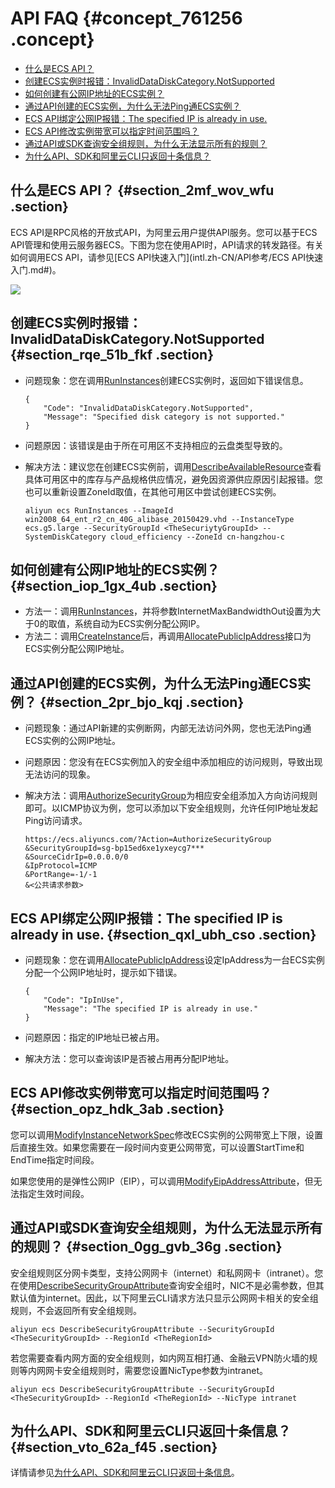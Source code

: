 # API FAQ {#concept_761256 .concept}

-   [什么是ECS API？](#section_2mf_wov_wfu)
-   [创建ECS实例时报错：InvalidDataDiskCategory.NotSupported](#section_rqe_51b_fkf)
-   [如何创建有公网IP地址的ECS实例？](#section_iop_1gx_4ub)
-   [通过API创建的ECS实例，为什么无法Ping通ECS实例？](#section_2pr_bjo_kqj)
-   [ECS API绑定公网IP报错：The specified IP is already in use.](#section_qxl_ubh_cso)
-   [ECS API修改实例带宽可以指定时间范围吗？](#section_opz_hdk_3ab)
-   [通过API或SDK查询安全组规则，为什么无法显示所有的规则？](#section_0gg_gvb_36g)
-   [为什么API、SDK和阿里云CLI只返回十条信息？](#section_vto_62a_f45)

## 什么是ECS API？ {#section_2mf_wov_wfu .section}

ECS API是RPC风格的开放式API，为阿里云用户提供API服务。您可以基于ECS API管理和使用云服务器ECS。下图为您在使用API时，API请求的转发路径。有关如何调用ECS API，请参见[ECS API快速入门](intl.zh-CN/API参考/ECS API快速入门.md#)。

![](http://static-aliyun-doc.oss-cn-hangzhou.aliyuncs.com/assets/img/614896/156394043549776_zh-CN.png)

## 创建ECS实例时报错：InvalidDataDiskCategory.NotSupported {#section_rqe_51b_fkf .section}

-   问题现象：您在调用[RunInstances](intl.zh-CN/API参考/实例/RunInstances.md#)创建ECS实例时，返回如下错误信息。

    ``` {#codeblock_dgs_3nb_dh9}
    {
        "Code": "InvalidDataDiskCategory.NotSupported",
        "Message": "Specified disk category is not supported."
    }
    ```

-   问题原因：该错误是由于所在可用区不支持相应的云盘类型导致的。
-   解决方法：建议您在创建ECS实例前，调用[DescribeAvailableResource](intl.zh-CN/API参考/地域/DescribeAvailableResource.md#)查看具体可用区中的库存与产品规格供应情况，避免因资源供应原因引起报错。您也可以重新设置ZoneId取值，在其他可用区中尝试创建ECS实例。

    ``` {#codeblock_70q_r18_4zf}
    aliyun ecs RunInstances --ImageId win2008_64_ent_r2_cn_40G_alibase_20150429.vhd --InstanceType ecs.g5.large --SecurityGroupId <TheSecuriytyGroupId> --SystemDiskCategory cloud_efficiency --ZoneId cn-hangzhou-c
    ```


## 如何创建有公网IP地址的ECS实例？ {#section_iop_1gx_4ub .section}

-   方法一：调用[RunInstances](intl.zh-CN/API参考/实例/RunInstances.md#)，并将参数InternetMaxBandwidthOut设置为大于0的取值，系统自动为ECS实例分配公网IP。
-   方法二：调用[CreateInstance](intl.zh-CN/API参考/实例/CreateInstance.md#)后，再调用[AllocatePublicIpAddress](intl.zh-CN/API参考/网络/AllocatePublicIpAddress.md#)接口为ECS实例分配公网IP地址。

## 通过API创建的ECS实例，为什么无法Ping通ECS实例？ {#section_2pr_bjo_kqj .section}

-   问题现象：通过API新建的实例断网，内部无法访问外网，您也无法Ping通ECS实例的公网IP地址。
-   问题原因：您没有在ECS实例加入的安全组中添加相应的访问规则，导致出现无法访问的现象。
-   解决方法：调用[AuthorizeSecurityGroup](intl.zh-CN/API参考/安全组/AuthorizeSecurityGroup.md#)为相应安全组添加入方向访问规则即可。以ICMP协议为例，您可以添加以下安全组规则，允许任何IP地址发起Ping访问请求。

    ``` {#codeblock_x29_ll1_ix9}
    https://ecs.aliyuncs.com/?Action=AuthorizeSecurityGroup
    &SecurityGroupId=sg-bp15ed6xe1yxeycg7***
    &SourceCidrIp=0.0.0.0/0
    &IpProtocol=ICMP
    &PortRange=-1/-1
    &<公共请求参数>
    ```


## ECS API绑定公网IP报错：The specified IP is already in use. {#section_qxl_ubh_cso .section}

-   问题现象：您在调用[AllocatePublicIpAddress](intl.zh-CN/API参考/网络/AllocatePublicIpAddress.md#)设定IpAddress为一台ECS实例分配一个公网IP地址时，提示如下错误。

    ``` {#codeblock_kep_mrx_ifa}
    {
        "Code": "IpInUse",
        "Message": "The specified IP is already in use."
    }
    ```

-   问题原因：指定的IP地址已被占用。
-   解决方法：您可以查询该IP是否被占用再分配IP地址。

## ECS API修改实例带宽可以指定时间范围吗？ {#section_opz_hdk_3ab .section}

您可以调用[ModifyInstanceNetworkSpec](intl.zh-CN/API参考/网络/ModifyInstanceNetworkSpec.md#)修改ECS实例的公网带宽上下限，设置后直接生效。如果您需要在一段时间内变更公网带宽，可以设置StartTime和EndTime指定时间段。

如果您使用的是弹性公网IP（EIP），可以调用[ModifyEipAddressAttribute](../../../../intl.zh-CN/API参考/弹性公网IP/ModifyEipAddressAttribute.md#)，但无法指定生效时间段。

## 通过API或SDK查询安全组规则，为什么无法显示所有的规则？ {#section_0gg_gvb_36g .section}

安全组规则区分网卡类型，支持公网网卡（internet）和私网网卡（intranet）。您在使用[DescribeSecurityGroupAttribute](intl.zh-CN/API参考/安全组/DescribeSecurityGroupAttribute.md#)查询安全组时，NIC不是必需参数，但其默认值为internet。因此，以下阿里云CLI请求方法只显示公网网卡相关的安全组规则，不会返回所有安全组规则。

``` {#codeblock_tpl_qvr_rxl}
aliyun ecs DescribeSecurityGroupAttribute --SecurityGroupId <TheSecurityGroupId> --RegionId <TheRegionId>
```

若您需要查看内网方面的安全组规则，如内网互相打通、金融云VPN防火墙的规则等内网网卡安全组规则时，需要您设置NicType参数为intranet。

``` {#codeblock_na2_bjq_8yl}
aliyun ecs DescribeSecurityGroupAttribute --SecurityGroupId <TheSecurityGroupId> --RegionId <TheRegionId> --NicType intranet
```

## 为什么API、SDK和阿里云CLI只返回十条信息？ {#section_vto_62a_f45 .section}

详情请参见[为什么API、SDK和阿里云CLI只返回十条信息](intl.zh-CN/API参考/附录/为什么API、SDK和阿里云CLI只返回十条信息.md#)。

